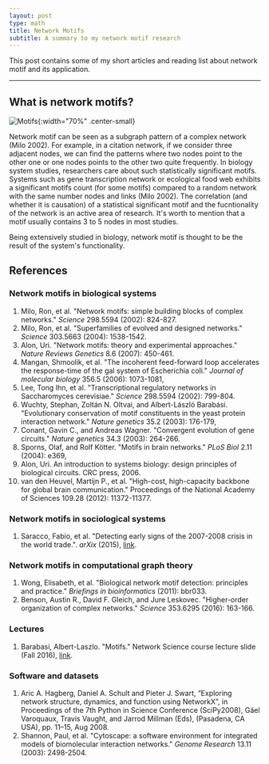 ```yaml
---
layout: post
type: math
title: Network Motifs
subtitle: A summary to my network motif research
---
```


This post contains some of my short articles and reading list about network motif
and its application.

---

## What is network motifs?

![Motifs]({{site.baseurl}}/img/motif_triangles.png){:width="70%" .center-small}

Network motif can be seen as a subgraph pattern of a complex network (Milo 2002). 
For example, in a citation network, if we consider three adjacent nodes, 
we can find the patterns where two nodes point to the other one or one nodes points 
to the other two quite frequently. In biology system studies, researchers care 
about such statistically significant motifs. Systems such as gene transcription 
network or ecological food web exhibits a significant motifs count (for some motifs) 
compared to a random network with the same number nodes and links (Milo 2002).
The correlation (and whether it is causation) of a statistical significant motif 
and the fucntionality of the network is an active area of research. It's worth to
mention that a motif usually contains 3 to 5 nodes in most studies.

Being extensively studied in biology, network motif is thought to be the result
of the system's functionality. 

## References

### Network motifs in biological systems

1. Milo, Ron, et al. "Network motifs: simple building blocks of complex networks." _Science_ 298.5594 (2002): 824-827.
2. Milo, Ron, et al. "Superfamilies of evolved and designed networks." _Science_ 303.5663 (2004): 1538-1542.
3. Alon, Uri. "Network motifs: theory and experimental approaches." _Nature Reviews Genetics_ 8.6 (2007): 450-461.
4. Mangan, Shmoolik, et al. "The incoherent feed-forward loop accelerates the response-time of the gal system of Escherichia coli." _Journal of molecular biology_ 356.5 (2006): 1073-1081,
5. Lee, Tong Ihn, et al. "Transcriptional regulatory networks in Saccharomyces cerevisiae." _Science_ 298.5594 (2002): 799-804.
6. Wuchty, Stephan, Zoltán N. Oltvai, and Albert-László Barabási. "Evolutionary conservation of motif constituents in the yeast protein interaction network." _Nature genetics_ 35.2 (2003): 176-179,
7. Conant, Gavin C., and Andreas Wagner. "Convergent evolution of gene circuits." _Nature genetics_ 34.3 (2003): 264-266.
8. Sporns, Olaf, and Rolf Kötter. "Motifs in brain networks." _PLoS Biol_ 2.11 (2004): e369,
9. Alon, Uri. An introduction to systems biology: design principles of biological circuits. CRC press, 2006.
10. van den Heuvel, Martijn P., et al. "High-cost, high-capacity backbone for global brain communication." Proceedings of the National Academy of Sciences 109.28 (2012): 11372-11377.

### Network motifs in sociological systems

1. Saracco, Fabio, et al. "Detecting early signs of the 2007-2008 crisis in the world trade.". _arXix_ (2015), [link](https://arxiv.org/pdf/1508.03533v3.pdf).

### Network motifs in computational graph theory

1. Wong, Elisabeth, et al. "Biological network motif detection: principles and practice." _Briefings in bioinformatics_ (2011): bbr033.
2. Benson, Austin R., David F. Gleich, and Jure Leskovec. "Higher-order organization of complex networks." _Science_ 353.6295 (2016): 163-166.

### Lectures

1. Barabasi, Albert-Laszlo. "Motifs." Network Science course lecture slide (Fall 2016), [link](http://barabasilab.neu.edu/courses/phys5116/content/Motifs_2016.pdf). 

### Software and datasets

1. Aric A. Hagberg, Daniel A. Schult and Pieter J. Swart, “Exploring network structure, dynamics, and function using NetworkX”, in Proceedings of the 7th Python in Science Conference (SciPy2008), Gäel Varoquaux, Travis Vaught, and Jarrod Millman (Eds), (Pasadena, CA USA), pp. 11–15, Aug 2008.
2. Shannon, Paul, et al. "Cytoscape: a software environment for integrated models of biomolecular interaction networks." _Genome Research_ 13.11 (2003): 2498-2504.
